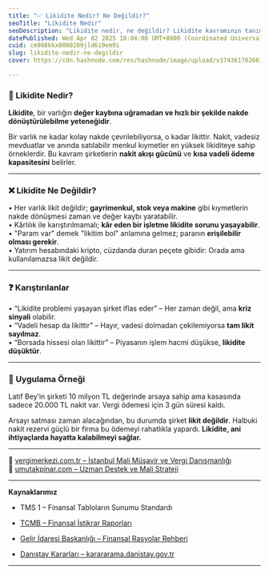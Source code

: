 ```yaml
---
title: "✅ Likidite Nedir? Ne Değildir?"
seoTitle: "Likidite Nedir"
seoDescription: "Likidite nedir, ne değildir? Likidite kavramının tanımı; nakde çevrilebilme kabiliyeti ve yanlış anlaşılan noktalar"
datePublished: Wed Apr 02 2025 18:04:08 GMT+0000 (Coordinated Universal Time)
cuid: cm908kkx0000209jld6i0em9i
slug: likidite-nedir-ne-degildir
cover: https://cdn.hashnode.com/res/hashnode/image/upload/v1743617026619/2b1f9e97-69a5-434f-9604-c8b12602af17.webp

---
```


### 🔹 Likidite Nedir?

**Likidite**, bir varlığın **değer kaybına uğramadan ve hızlı bir şekilde nakde dönüştürülebilme yeteneğidir**.

Bir varlık ne kadar kolay nakde çevrilebiliyorsa, o kadar likittir. Nakit, vadesiz mevduatlar ve anında satılabilir menkul kıymetler en yüksek likiditeye sahip örneklerdir. Bu kavram şirketlerin **nakit akışı gücünü** ve **kısa vadeli ödeme kapasitesini** belirler.

---

### ❌ Likidite Ne Değildir?

• Her varlık likit değildir; **gayrimenkul, stok veya makine** gibi kıymetlerin nakde dönüşmesi zaman ve değer kaybı yaratabilir.  
• Kârlılık ile karıştırılmamalı; **kâr eden bir işletme likidite sorunu yaşayabilir**.  
• "Param var" demek "likitim bol" anlamına gelmez; paranın **erişilebilir olması gerekir**.  
• Yatırım hesabındaki kripto, cüzdanda duran peçete gibidir: Orada ama kullanılamazsa likit değildir.

---

### ❓ Karıştırılanlar

• “Likidite problemi yaşayan şirket iflas eder” – Her zaman değil, ama **kriz sinyali** olabilir.  
• “Vadeli hesap da likittir” – Hayır, vadesi dolmadan çekilemiyorsa **tam likit sayılmaz**.  
• “Borsada hissesi olan likittir” – Piyasanın işlem hacmi düşükse, **likidite düşüktür**.

---

### 🧠 Uygulama Örneği

Latif Bey’in şirketi 10 milyon TL değerinde arsaya sahip ama kasasında sadece 20.000 TL nakit var. Vergi ödemesi için 3 gün süresi kaldı.

Arsayı satması zaman alacağından, bu durumda şirket **likit değildir**. Halbuki nakit rezervi güçlü bir firma bu ödemeyi rahatlıkla yapardı. **Likidite, ani ihtiyaçlarda hayatta kalabilmeyi sağlar.**

---

📎 [vergimerkezi.com.tr – İstanbul Mali Müşavir ve Vergi Danışmanlığı](https://vergimerkezi.com.tr)  
📎 [umutakpinar.com – Uzman Destek ve Mali Strateji](https://umutakpinar.com)

---

**Kaynaklarımız**

* TMS 1 – Finansal Tabloların Sunumu Standardı
    
* [TCMB – Finansal İstikrar Raporları](https://www.tcmb.gov.tr/)
    
* [Gelir İdaresi Başkanlığı – Finansal Rasyolar Rehberi](https://www.gib.gov.tr/)
    
* [Danıştay Kararları – karararama.danistay.gov.tr](https://karararama.danistay.gov.tr/)
    

---
